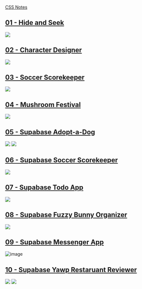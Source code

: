 [CSS Notes](https://gist.github.com/dpcairns/8375a5c76511f831ab6b3a53bc7967e9)

## [01 - Hide and Seek](https://github.com/alchemycodelab/half-baked-web-01-hide-seek)
[![](./assets/hide-and-seek.png)](https://github.com/alchemycodelab/half-baked-web-01-hide-seek)

## [02 - Character Designer](https://github.com/alchemycodelab/half-baked-js-character-designer)
[![](./assets/character-designer.png)](https://github.com/alchemycodelab/half-baked-js-character-designer)

## [03 - Soccer Scorekeeper](https://github.com/alchemycodelab/half-baked-js-soccer-scorekeeper)
[![](./assets/soccer-scorekeeper.png)](https://github.com/alchemycodelab/half-baked-js-soccer-scorekeeper)

## [04 - Mushroom Festival](https://github.com/alchemycodelab/half-baked-js-mushroom-festival)
[![](./assets/mushroom-festival.png)](https://github.com/alchemycodelab/half-baked-js-mushroom-festival)

## [05 - Supabase Adopt-a-Dog](https://github.com/alchemycodelab/half-baked-js-adopt-a-dog)
[![](./assets/adopt-a-dog-detail.png)](https://github.com/alchemycodelab/half-baked-js-adopt-a-dog)
[![](./assets/adopt-a-dog-list.png)](https://github.com/alchemycodelab/half-baked-js-adopt-a-dog)

## [06 - Supabase Soccer Scorekeeper](https://github.com/alchemycodelab/half-baked-js-soccer-scorekeeper-supabase)
[![](./assets/soccer-scorekeeper.png)](https://github.com/alchemycodelab/half-baked-js-soccer-scorekeeper-supabase)

## [07 - Supabase Todo App](https://github.com/alchemycodelab/half-baked-js-todo-supabase)
[![](./assets/todos.png)](https://github.com/alchemycodelab/half-baked-js-todo-supabase)

## [08 - Supabase Fuzzy Bunny Organizer](https://github.com/alchemycodelab/half-baked-js-fuzzy-bunny-organizer)
[![](./assets/fuzzy-bunnies.png)](https://github.com/alchemycodelab/half-baked-js-fuzzy-bunny-organizer)

## [09 - Supabase Messenger App](https://github.com/alchemycodelab/half-baked-web-01-messenger-app/)
![image](https://user-images.githubusercontent.com/16160135/149590407-3fff640f-64aa-4823-9852-271a88e906c7.png)

## [10 - Supabase Yawp Restaruant Reviewer](https://github.com/alchemycodelab/yawp-vanilla-js)
[![](./assets/yawp-search.png)](https://github.com/alchemycodelab/yawp-vanilla-js)
[![](./assets/yawp-detail.png)](https://github.com/alchemycodelab/yawp-vanilla-js)

